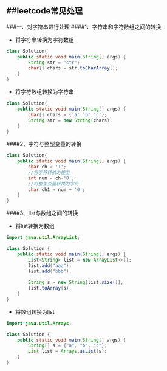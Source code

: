 ##leetcode常见处理
-------------
###一、对字符串进行处理
####1、字符串和字符数组之间的转换
- 将字符串转换为字符数组
```java
class Solution{
    public static void main(String[] args) {
        String str = "str";
        char[] chars = str.toCharArray();
    }
}
```
- 将字符数组转换为字符串
```java
class Solution{
    public static void main(String[] args) {
        char[] chars = {'a','b','c'};
        String str = new String(chars);
    }
}
```
####2、字符与整型变量的转换
```java
class Sulution{
    public static void main(String[] args) {
        char ch = '1';
        //将字符转换为整型
        int num = ch-'0';
        //将整型变量转换为字符
        char ch1 = num + '0';
    }
}
```
####3、list与数组之间的转换
- 将list转换为数组

```java
import java.util.ArrayList;

class Solution {
    public static void main(String[] args) {
        List<String> list = new ArrayList<>();
        list.add("aaa");
        list.add("bbb");
        
        String s = new String[list.size()];
        list.toArray(s);
    }
}
```
- 将数组转换为list

```java
import java.util.Arrays;

class Solution {
    public static void main(String[] args) {
        String[] s = {"a", "b", "c"};
        List list = Arrays.asList(s);
    }
}
```
